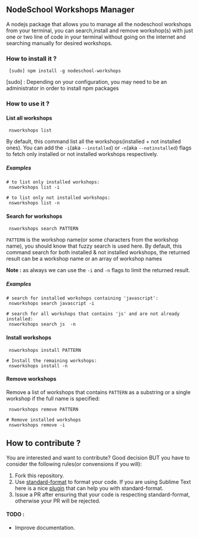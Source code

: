 ## NodeSchool Workshops Manager
A nodejs package that allows you to manage all the nodeschool workshops from  your terminal,
you can search,install and remove workshop(s) with just one or two line of code in your terminal without going on the internet
and searching manually for desired workshops.

### How to install it ?
```
 [sudo] npm install -g nodeschool-workshops
```

[sudo] : Depending on your configuration, you may need to be an administrator in order to install npm packages

### How to use it ?

#### List all workshops
```
 nsworkshops list
```

By default, this command list all the workshops(installed + not installed ones).
You can add the ``-i``(aka ``--installed``)  or ``-n``(aka ``--notinstalled``) flags to fetch only installed or not installed workshops respectively.
##### Examples

```
# to list only installed workshops:
 nsworkshops list -i  
 ``` 

```
# to list only not installed workshops:
 nsworkshops list -n  
```

#### Search for workshops
```
 nsworkshops search PATTERN
```

``PATTERN`` is the workshop name(or some characters from the workshop name), you should know that fuzzy search is used here.
By default, this command search for both installed & not installed workshops, the returned result can be a workshop name or an array of workshop names

**Note :** as always we can use the `-i` and `-n` flags to limit the returned result.

##### Examples

```
# search for installed workshops containing 'javascript':
 nsworkshops search javascript -i  
```

```
# search for all workshops that contains 'js' and are not already installed:
 nsworkshops search js  -n 
```

#### Install workshops

```
 nsworkshops install PATTERN  
```

```
# Install the remaining workshops:
 nsworkshops install -n 
```


#### Remove workshops

Remove a list of workshops that contains ``PATTERN`` as a substring or a single workshop if the full name is specified:

```
 nsworkshops remove PATTERN
```

```
# Remove installed workshops
 nsworkshops remove -i
```

## How to contribute ?
You are interested and want to contribute? Good decision BUT you have to consider the following rules(or convensions if you will):

1. Fork this repository.
2. Use [standard-format](https://www.npmjs.com/package/standard-format) to format your code. If you are using Sublime Text here is a nice [plugin](https://packagecontrol.io/packages/StandardFormat) that can help you with standard-format.
3. Issue a PR  after ensuring that your code is respecting standard-format, otherwise your PR will be rejected.  

#### TODO :
* Improve documentation.


